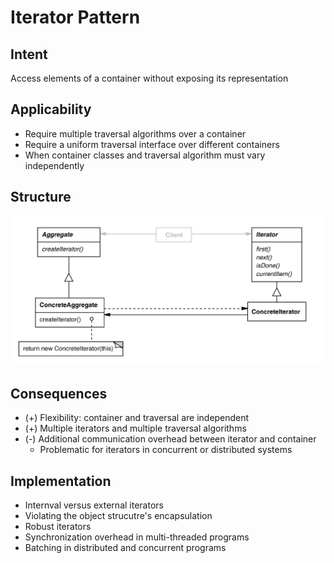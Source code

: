 # Iterator Pattern 

## Intent
Access elements of a container without exposing its representation

## Applicability
- Require multiple traversal algorithms over a container
- Require a uniform traversal interface over different containers
- When container classes and traversal algorithm must vary independently 


## Structure
![](../static/iterator-pattern.png)

## Consequences
- (+) Flexibility: container and traversal are independent
- (+) Multiple iterators and multiple traversal algorithms
- (-) Additional communication overhead between iterator and container
    - Problematic for iterators in concurrent or distributed systems

## Implementation
- Internval versus external iterators
- Violating the object strucutre's encapsulation
- Robust iterators
- Synchronization overhead in multi-threaded programs
- Batching in distributed and concurrent programs